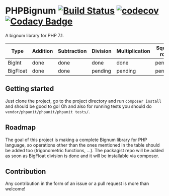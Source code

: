 # PHPBignum [![Build Status](https://travis-ci.org/hpez/PHPBignum.svg?branch=master)](https://travis-ci.org/hpez/PHPBignum) [![codecov](https://codecov.io/gh/hpez/PHPBignum/branch/master/graph/badge.svg)](https://codecov.io/gh/hpez/PHPBignum) [![Codacy Badge](https://api.codacy.com/project/badge/Grade/fb8fecb2617a41e9a05ee90e24d42e04)](https://app.codacy.com/app/hpez/PHPBignum?utm_source=github.com&utm_medium=referral&utm_content=hpez/PHPBignum&utm_campaign=Badge_Grade_Dashboard)

A bignum library for PHP 7.1.

| Type          | Addition      | Subtraction   | Division      | Multiplication | Square root    | Power          |
| ------------- |---------------|---------------|---------------|----------------|----------------|----------------|
| BigInt        | done          | done          | done          | done           | pending        | done           |
| BigFloat      | done          | done          | pending       | pending        | pending        | pending        |

## Getting started
Just clone the project, go to the project directory and run `composer install` and should be good to go! Oh and also for running tests you should do `vendor/phpunit/phpunit/phpunit tests/`.

## Roadmap
The goal of this project is making a complete Bignum library for PHP language, so operations other than the ones mentioned in the table should be added too (trigonometric functions, ...). The packagist repo will be added as soon as BigFloat division is done and it will be installable via composer.

## Contribution
Any contribution in the form of an issue or a pull request is more than welcome!

